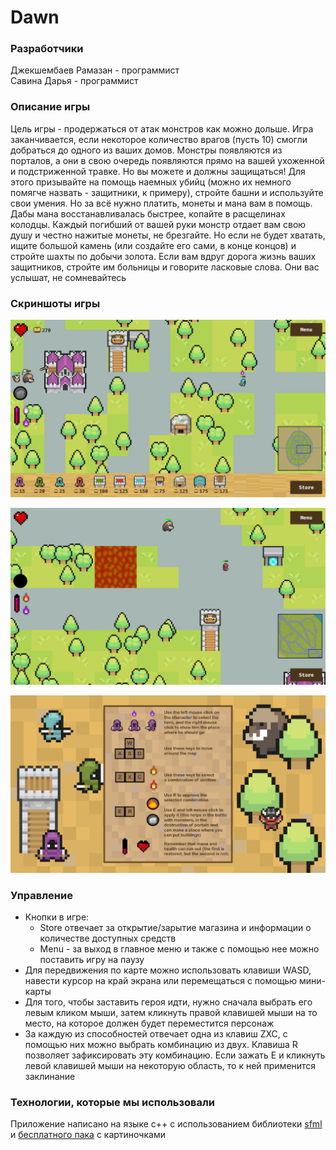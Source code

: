 # Dawn
### Разработчики
Джекшембаев Рамазан - программист  
Савина Дарья - программист
### Описание игры
Цель игры - продержаться от атак монстров как можно дольше. Игра заканчивается, если некоторое количество врагов (пусть 10) смогли добраться до одного из ваших домов. Монстры появляются из порталов, а они в свою очередь появляются прямо на вашей ухоженной и подстриженной травке. Но вы можете и должны защищаться! Для этого призывайте на помощь наемных убийц (можно их немного помягче назвать - защитники, к примеру), стройте башни и используйте свои умения. Но за всё нужно платить, монеты и мана вам в помощь. Дабы мана восстанавливалась быстрее, копайте в расщелинах колодцы. Каждый погибший от вашей руки монстр отдает вам свою душу и честно нажитые монеты, не брезгайте. Но если не будет хватать, ищите большой камень (или создайте его сами, в конце концов) и стройте шахты по добычи золота. Если вам вдруг дорога жизнь ваших защитников, стройте им больницы и говорите ласковые слова. Они вас услышат, не сомневайтесь
### Скриншоты игры
![first](https://raw.githubusercontent.com/rmzs0711/gaijin_jam/Rama2.0/data/images/first.png)
  
![second](https://raw.githubusercontent.com/rmzs0711/gaijin_jam/Rama2.0/data/images/second.png)
  
![third](https://raw.githubusercontent.com/rmzs0711/gaijin_jam/Rama2.0/data/images/third.png)
### Управление
- Кнопки в игре:
    - Store отвечает за открытие/зарытие магазина и информации о количестве доступных средств
    - Menu - за выход в главное меню и также с помощью нее можно поставить игру на паузу
- Для передвижения по карте можно использовать клавиши WASD, навести курсор на край экрана или перемещаться с помощью мини-карты
- Для того, чтобы заставить героя идти, нужно сначала выбрать его левым кликом мыши, затем кликнуть правой клавишей мыши на то место, на которое должен будет переместится персонаж
- За каждую из способностей отвечает одна из клавиш ZXC, с помощью них можно выбрать комбинацию из двух. Клавиша R позволяет зафиксировать эту комбинацию. Если зажать E и кликнуть левой клавишей мыши на некоторую область, то к ней применится заклинание
### Технологии, которые мы использовали
Приложение написано на языке c++ с использованием библиотеки [sfml](https://www.sfml-dev.org/documentation/2.5.1/classsf_1_1RenderTarget.php) и [бесплатного пака](https://merchant-shade.itch.io/16x16-mini-world-sprites) с картиночками 
